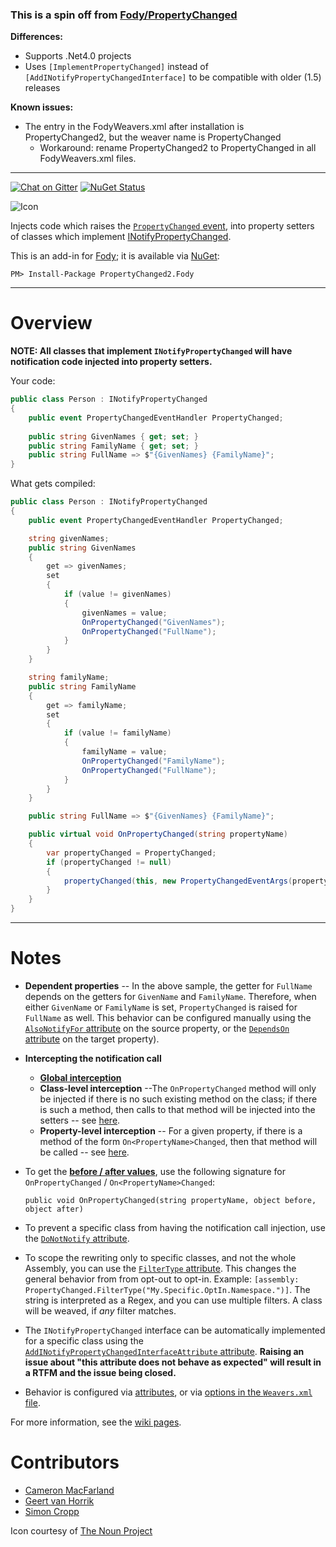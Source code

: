 ### This is a spin off from [Fody/PropertyChanged](https://github.com/Fody/PropertyChanged)

**Differences:**
- Supports .Net4.0 projects
- Uses `[ImplementPropertyChanged]` instead of `[AddINotifyPropertyChangedInterface]` to be compatible with older (1.5) releases

**Known issues:**
- The entry in the FodyWeavers.xml after installation is PropertyChanged2, but the weaver name is PropertyChanged
    - Workaround: rename PropertyChanged2 to PropertyChanged in all FodyWeavers.xml files.


---

[![Chat on Gitter](https://img.shields.io/gitter/room/fody/fody.svg?style=flat)](https://gitter.im/Fody/Fody)
[![NuGet Status](http://img.shields.io/nuget/v/PropertyChanged2.Fody.svg?style=flat)](https://www.nuget.org/packages/PropertyChanged2.Fody/)

![Icon](https://raw.github.com/tom-englert/PropertyChanged.Fody/master/Icons/package_icon.png)

Injects code which raises the [`PropertyChanged` event](https://msdn.microsoft.com/en-us/library/system.componentmodel.inotifypropertychanged.propertychanged(v=vs.110).aspx), into property setters of classes which implement [INotifyPropertyChanged](https://msdn.microsoft.com/en-us/library/system.componentmodel.inotifypropertychanged(v=vs.110).aspx).

This is an add-in for [Fody](https://github.com/Fody/Fody/); it is available via [NuGet](https://nuget.org/packages/PropertyChanged2.Fody/):

    PM> Install-Package PropertyChanged2.Fody

---


# Overview

**NOTE: All classes that implement `INotifyPropertyChanged` will have notification code injected into property setters.**

Your code:
```csharp
public class Person : INotifyPropertyChanged
{
    public event PropertyChangedEventHandler PropertyChanged;
    
    public string GivenNames { get; set; }
    public string FamilyName { get; set; }
    public string FullName => $"{GivenNames} {FamilyName}";
}
```

What gets compiled:

```csharp
public class Person : INotifyPropertyChanged
{
    public event PropertyChangedEventHandler PropertyChanged;

    string givenNames;
    public string GivenNames
    {
        get => givenNames;
        set
        {
            if (value != givenNames)
            {
                givenNames = value;
                OnPropertyChanged("GivenNames");
                OnPropertyChanged("FullName");
            }
        }
    }

    string familyName;
    public string FamilyName
    {
        get => familyName;
        set 
        {
            if (value != familyName)
            {
                familyName = value;
                OnPropertyChanged("FamilyName");
                OnPropertyChanged("FullName");
            }
        }
    }

    public string FullName => $"{GivenNames} {FamilyName}";

    public virtual void OnPropertyChanged(string propertyName)
    {
        var propertyChanged = PropertyChanged;
        if (propertyChanged != null)
        {
            propertyChanged(this, new PropertyChangedEventArgs(propertyName));
        }
    }
}
```
---


# Notes

* **Dependent properties** -- In the above sample, the getter for `FullName` depends on the getters for `GivenName` and `FamilyName`. Therefore, when either `GivenName` or `FamilyName` is set, `PropertyChanged` is raised for `FullName` as well.   This behavior can be configured manually using the [`AlsoNotifyFor` attribute](https://github.com/Fody/PropertyChanged/wiki/Attributes#alsonotifyforattribute) on the source property, or the [`DependsOn` attribute](https://github.com/Fody/PropertyChanged/wiki/Attributes#dependsonattribute) on the target property).
* **Intercepting the notification call**
    * [**Global interception**](https://github.com/Fody/PropertyChanged/wiki/NotificationInterception)
    * **Class-level interception** --The `OnPropertyChanged` method will only be injected if there is no such existing method on the class; if there is such a method, then calls to that method will be injected into the setters -- see [here](https://github.com/Fody/PropertyChanged/wiki/EventInvokerSelectionInjection).
    * **Property-level interception** -- For a given property, if there is a method of the form `On<PropertyName>Changed`, then that method will be called -- see [here](https://github.com/Fody/PropertyChanged/wiki/On_PropertyName_Changed).
* To get the [**before / after values**](https://github.com/Fody/PropertyChanged/wiki/BeforeAfter), use the following signature for `OnPropertyChanged` / `On<PropertyName>Changed`:

      public void OnPropertyChanged(string propertyName, object before, object after)
* To prevent a specific class from having the notification call injection, use the [`DoNotNotify` attribute](https://github.com/Fody/PropertyChanged/wiki/Attributes#donotnotifyattribute).
* To scope the rewriting only to specific classes, and not the whole Assembly, you can use the [`FilterType` attribute](https://github.com/Fody/PropertyChanged/blob/f4905b4f04335e393c8350cc5f06f02614241483/PropertyChanged.Fody/TypeNodeBuilder.cs#L18). This changes the general behavior from from opt-out to opt-in. Example: ``[assembly: PropertyChanged.FilterType("My.Specific.OptIn.Namespace.")]``. The string is interpreted as a Regex, and you can use multiple filters. A class will be weaved, if _any_ filter matches.
* The `INotifyPropertyChanged` interface can be automatically implemented for a specific class using the [`AddINotifyPropertyChangedInterfaceAttribute` attribute](https://github.com/Fody/PropertyChanged/wiki/Attributes#addinotifypropertychangedinterfaceattribute). **Raising an issue about "this attribute does not behave as expected" will result in a RTFM and the issue being closed.**
* Behavior is configured via [attributes](https://github.com/Fody/PropertyChanged/wiki/Attributes), or via [options in the `Weavers.xml` file](https://github.com/Fody/PropertyChanged/wiki/Options).

For more information, see the [wiki pages](https://github.com/Fody/PropertyChanged/wiki).


# Contributors

 * [Cameron MacFarland](https://github.com/distantcam)
 * [Geert van Horrik](https://github.com/GeertvanHorrik)
 * [Simon Cropp](https://github.com/simoncropp)

Icon courtesy of [The Noun Project](https://thenounproject.com)
